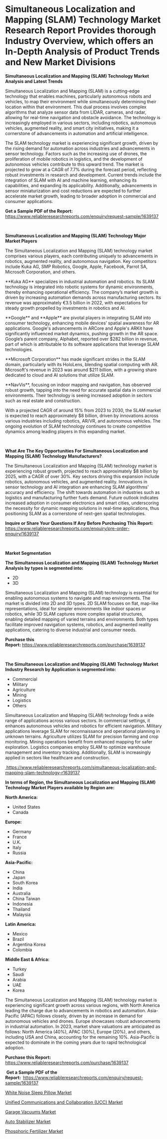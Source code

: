<p><h1>Simultaneous Localization and Mapping (SLAM) Technology Market Research Report Provides thorough Industry Overview, which offers an In-Depth Analysis of Product Trends and New Market Divisions</h1></p><p><strong>Simultaneous Localization and Mapping (SLAM) Technology Market Analysis and Latest Trends</strong></p>
<p><p>Simultaneous Localization and Mapping (SLAM) is a cutting-edge technology that enables machines, particularly autonomous robots and vehicles, to map their environment while simultaneously determining their location within that environment. This dual process involves complex algorithms that analyze sensor data from LIDAR, cameras, and radar, allowing for real-time navigation and obstacle avoidance. The technology is increasingly employed in various sectors, including robotics, autonomous vehicles, augmented reality, and smart city initiatives, making it a cornerstone of advancements in automation and artificial intelligence.</p><p>The SLAM technology market is experiencing significant growth, driven by the rising demand for automation across industries and advancements in sensor technology. Factors such as the increasing use of drones, the proliferation of mobile robotics in logistics, and the development of autonomous vehicles contribute to this upward trend. The market is projected to grow at a CAGR of 7.7% during the forecast period, reflecting robust investments in research and development. Current trends include the integration of SLAM with AI and machine learning, enhancing its capabilities, and expanding its applicability. Additionally, advancements in sensor miniaturization and cost reductions are expected to further accelerate market growth, leading to broader adoption in commercial and consumer applications.</p></p>
<p><strong>Get a Sample PDF of the Report:&nbsp;</strong> <a href="https://www.reliableresearchreports.com/enquiry/request-sample/1639137?utm_campaign=28&utm_medium=2&utm_source=Github&utm_content=ia&utm_term=25092024&utm_id=simultaneous-localization-and-mapping-slam-technology">https://www.reliableresearchreports.com/enquiry/request-sample/1639137</a></p>
<p>&nbsp;</p>
<p><strong>Simultaneous Localization and Mapping (SLAM) Technology Major Market Players</strong></p>
<p><p>The Simultaneous Localization and Mapping (SLAM) technology market comprises various players, each contributing uniquely to advancements in robotics, augmented reality, and autonomous navigation. Key competitors include Kuka AG, SMP Robotics, Google, Apple, Facebook, Parrot SA, Microsoft Corporation, and others.</p><p>**Kuka AG** specializes in industrial automation and robotics. Its SLAM technology is integrated into robotic systems for dynamic environments, thereby enhancing operational efficiency. The company’s market growth is driven by increasing automation demands across manufacturing sectors. Its revenue was approximately €3.5 billion in 2022, with expectations for steady growth propelled by investments in robotics and AI.</p><p>**Google** and **Apple** are pivotal players in integrating SLAM into consumer technology, enhancing mobile devices’ spatial awareness for AR applications. Google's advancements in ARCore and Apple's ARKit have significantly influenced market dynamics, pushing growth in the AR space. Google’s parent company, Alphabet, reported over $282 billion in revenue, part of which is attributable to its software applications that leverage SLAM technologies.</p><p>**Microsoft Corporation** has made significant strides in the SLAM domain, particularly with its HoloLens, blending spatial computing with AR. Microsoft's revenue in 2023 was around $211 billion, with a growing share dedicated to cloud and AI solutions that utilize SLAM.</p><p>**NavVis**, focusing on indoor mapping and navigation, has observed robust growth, tapping into the need for accurate spatial data in commercial environments. Their technology is seeing increased adoption in sectors such as real estate and construction.</p><p>With a projected CAGR of around 15% from 2023 to 2030, the SLAM market is expected to reach approximately $8 billion, driven by innovations across various industries including robotics, AR/VR, and autonomous vehicles. The ongoing evolution of SLAM technology continues to create competitive dynamics among leading players in this expanding market.</p></p>
<p>&nbsp;</p>
<p><strong>What Are The Key Opportunities For Simultaneous Localization and Mapping (SLAM) Technology Manufacturers?</strong></p>
<p><p>The Simultaneous Localization and Mapping (SLAM) technology market is experiencing robust growth, projected to reach approximately $8 billion by 2025, with a CAGR of over 30%. Key sectors driving this expansion include robotics, autonomous vehicles, and augmented reality. Innovations in sensor technology and AI integration are enhancing SLAM algorithms' accuracy and efficiency. The shift towards automation in industries such as logistics and manufacturing further fuels demand. Future outlook indicates increased adoption in consumer electronics and smart cities, underscoring the necessity for dynamic mapping solutions in real-time applications, thus positioning SLAM as a cornerstone of next-gen spatial technologies.</p></p>
<p><strong>Inquire or Share Your Questions If Any Before Purchasing This Report:</strong> <a href="https://www.reliableresearchreports.com/enquiry/pre-order-enquiry/1639137?utm_campaign=28&utm_medium=2&utm_source=Github&utm_content=ia&utm_term=25092024&utm_id=simultaneous-localization-and-mapping-slam-technology">https://www.reliableresearchreports.com/enquiry/pre-order-enquiry/1639137</a></p>
<p>&nbsp;</p>
<p><strong>Market Segmentation</strong></p>
<p><strong>The Simultaneous Localization and Mapping (SLAM) Technology Market Analysis by types is segmented into:</strong></p>
<p><ul><li>2D</li><li>3D</li></ul></p>
<p><p>Simultaneous Localization and Mapping (SLAM) technology is essential for enabling autonomous systems to navigate and map environments. The market is divided into 2D and 3D types. 2D SLAM focuses on flat, map-like representations, ideal for simpler environments like indoor spaces or robotics, while 3D SLAM captures more complex spatial structures, enabling detailed mapping of varied terrains and environments. Both types facilitate improved navigation systems, robotics, and augmented reality applications, catering to diverse industrial and consumer needs.</p></p>
<p><strong>Purchase this Report:&nbsp;</strong><a href="https://www.reliableresearchreports.com/purchase/1639137?utm_campaign=28&utm_medium=2&utm_source=Github&utm_content=ia&utm_term=25092024&utm_id=simultaneous-localization-and-mapping-slam-technology">https://www.reliableresearchreports.com/purchase/1639137</a></p>
<p>&nbsp;</p>
<p><strong>The Simultaneous Localization and Mapping (SLAM) Technology Market Industry Research by Application is segmented into:</strong></p>
<p><ul><li>Commercial</li><li>Military</li><li>Agriculture</li><li>Mining</li><li>Logistics</li><li>Others</li></ul></p>
<p><p>Simultaneous Localization and Mapping (SLAM) technology finds a wide range of applications across various sectors. In commercial settings, it enhances autonomous vehicles and robotics for efficient navigation. Military applications leverage SLAM for reconnaissance and operational planning in unknown terrains. Agriculture utilizes SLAM for precision farming and crop monitoring. Mining operations benefit from enhanced mapping for safer exploration. Logistics companies employ SLAM to optimize warehouse management and inventory tracking. Additionally, SLAM is increasingly applied in sectors like healthcare and construction.</p></p>
<p><a href="https://www.reliableresearchreports.com/simultaneous-localization-and-mapping-slam-technology-r1639137?utm_campaign=28&utm_medium=2&utm_source=Github&utm_content=ia&utm_term=25092024&utm_id=simultaneous-localization-and-mapping-slam-technology">&nbsp;https://www.reliableresearchreports.com/simultaneous-localization-and-mapping-slam-technology-r1639137</a></p>
<p><strong>In terms of Region, the Simultaneous Localization and Mapping (SLAM) Technology Market Players available by Region are:</strong></p>
<p>
    <p> <strong> North America: </strong>
        <ul>
            <li>United States</li>
            <li>Canada</li>
        </ul>
        </p> 
    <p> <strong> Europe: </strong>
        <ul>
            <li>Germany</li>
            <li>France</li>
            <li>U.K.</li>
            <li>Italy</li>
            <li>Russia</li>
        </ul>
        </p> 
    <p> <strong> Asia-Pacific: </strong>
        <ul>
            <li>China</li>
            <li>Japan</li>
            <li>South Korea</li>
            <li>India</li>
            <li>Australia</li>
            <li>China Taiwan</li>
            <li>Indonesia</li>
            <li>Thailand</li>
            <li>Malaysia</li>
        </ul>
        </p> 
    <p> <strong> Latin America: </strong>
        <ul>
            <li>Mexico</li>
            <li>Brazil</li>
            <li>Argentina Korea</li>
            <li>Colombia</li>
        </ul>
        </p> 
    <p> <strong> Middle East & Africa: </strong>
        <ul>
            <li>Turkey</li>
            <li>Saudi</li>
            <li>Arabia</li>
            <li>UAE</li>
            <li>Korea</li>
        </ul>
    </p>
    </p>
<p><p>The Simultaneous Localization and Mapping (SLAM) technology market is experiencing significant growth across various regions, with North America leading the charge due to advancements in robotics and automation. Asia-Pacific (APAC) follows closely, driven by an increase in demand for autonomous vehicles and drones. Europe showcases robust advancements in industrial automation. In 2023, market share valuations are anticipated as follows: North America (40%), APAC (30%), Europe (20%), and others, including USA and China, accounting for the remaining 10%. Asia-Pacific is expected to dominate in the coming years due to rapid technological adoption.</p></p>
<p><strong>Purchase this Report: </strong><a href="https://www.reliableresearchreports.com/purchase/1639137?utm_campaign=28&utm_medium=2&utm_source=Github&utm_content=ia&utm_term=25092024&utm_id=simultaneous-localization-and-mapping-slam-technology">https://www.reliableresearchreports.com/purchase/1639137</a></p>
<p>&nbsp;<strong>Get a Sample PDF of the Report:&nbsp;&nbsp;</strong><a href="https://www.reliableresearchreports.com/enquiry/request-sample/1639137?utm_campaign=28&utm_medium=2&utm_source=Github&utm_content=ia&utm_term=25092024&utm_id=simultaneous-localization-and-mapping-slam-technology">https://www.reliableresearchreports.com/enquiry/request-sample/1639137</a></p>
<p><strong></strong></p>
<p><p><a href="https://issuu.com/reportprime-2/docs/white-noise-sleep-pillow-market-siz_987474e6494d10?utm_campaign=28&utm_medium=2&utm_source=Github&utm_content=ia&utm_term=25092024&utm_id=simultaneous-localization-and-mapping-slam-technology">White Noise Sleep Pillow Market</a></p><p><a href="https://github.com/MarlinNader2023/Market-Research-Report-List-1/blob/main/unified-communications-and-collaboration-ucc-market.md?utm_campaign=28&utm_medium=2&utm_source=Github&utm_content=ia&utm_term=25092024&utm_id=simultaneous-localization-and-mapping-slam-technology">Unified Communications and Collaboration (UCC) Market</a></p><p><a href="https://issuu.com/reportprime-2/docs/garage-vacuums-market-size-2030.ppt_5a7bcbf819c9e9?utm_campaign=28&utm_medium=2&utm_source=Github&utm_content=ia&utm_term=25092024&utm_id=simultaneous-localization-and-mapping-slam-technology">Garage Vacuums Market</a></p><p><a href="https://www.linkedin.com/pulse/future-trajectory-auto-stabilizer-market-emerging-trends-forecasts-jsbde?utm_campaign=28&utm_medium=2&utm_source=Github&utm_content=ia&utm_term=25092024&utm_id=simultaneous-localization-and-mapping-slam-technology">Auto Stabilizer Market</a></p><p><a href="https://www.linkedin.com/pulse/phosphoric-fertilizer-market-forecast-global-trends-analysis-ywgvf?utm_campaign=28&utm_medium=2&utm_source=Github&utm_content=ia&utm_term=25092024&utm_id=simultaneous-localization-and-mapping-slam-technology">Phosphoric Fertilizer Market</a></p></p>